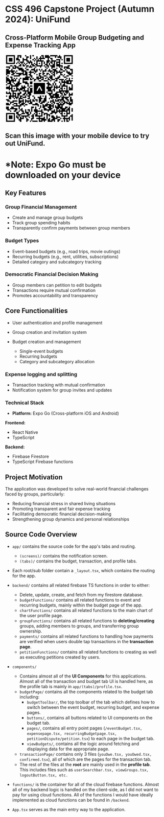 # CSS 496 Capstone Project (Autumn 2024): UniFund  
## Cross-Platform Mobile Group Budgeting and Expense Tracking App  
![](assets/usage.png)
## Scan this image with your mobile device to try out UniFund. 
# *Note: Expo Go must be downloaded on your device
## Key Features  

### Group Financial Management  

- Create and manage group budgets  
- Track group spending habits  
- Transparently confirm payments between group members  


### Budget Types  
- Event-based budgets (e.g., road trips, movie outings)  
- Recurring budgets (e.g., rent, utilities, subscriptions)  
- Detailed category and subcategory tracking  

### Democratic Financial Decision Making  
- Group members can petition to edit budgets  
- Transactions require mutual confirmation  
- Promotes accountability and transparency  



## Core Functionalities  
- User authentication and profile management  
- Group creation and invitation system  
- Budget creation and management

  - Single-event budgets  
  - Recurring budgets  
  - Category and subcategory allocation  


### Expense logging and splitting  
- Transaction tracking with mutual confirmation  
- Notification system for group invites and updates  

### Technical Stack  

- **Platform:** Expo Go (Cross-platform iOS and Android)  

**Frontend:**  
- React Native  
- TypeScript  
  
**Backend:**  
- Firebase Firestore  
- TypeScript Firebase functions

## Project Motivation
The application was developed to solve real-world financial challenges faced by groups, particularly:

- Reducing financial stress in shared living situations
- Promoting transparent and fair expense tracking
- Facilitating democratic financial decision-making
- Strengthening group dynamics and personal relationships

## Source Code Overview
- ```app/``` contains the source code for the app's tabs and routing.
  - ```(screens)/``` contains the notification screen.
  - ```(tabs)/``` contains the budget, transaction, and profile tabs.
- Each root/sub folder contain a ```_layout.tsx```, which contains the routing for the app.

- ```backend/``` contains all related firebase TS functions in order to either:
  - Delete, update, create, and  fetch from my firestore database.
  - ```budgetFunctions/``` contains all related functions to event and recurring budgets, mainly within the budget page of the app.
  - ```chartFunctions/``` contains all related functions to the main chart of the user profile page.
  - ```groupFunctions/``` contains all related functions to **deleting/creating** groups, adding members to groups, and transferring group ownership.
  - ```payments/``` contains all related functions to handling how payments are verified when users double tap transactions in the **transaction page**.
  - ```petitionFunctions/``` contains all related functions to creating as well as executing petitions created by users.
- ```components/```
  - Contains almost all of the **UI Components** for this applications. Almost all of the transaction and budget tab UI is handled here, as the profile tab is mainly in ```app/(tabs)/profile.tsx```.
  - ```budgetPage/``` contains all the components related to the budget tab including:
    - ```budgetToolbar/```, the top toolbar of the tab which defines how to switch between the event budget, recurring budget, and expense pages.
    - ```buttons/```, contains all buttons related to UI components on the budget tab.
    - ```pages/```, contains all entry point pages (```/eventBudget.tsx, expensepage.tsx, recurringBudgetpage.tsx, petitionDispute/petition.tsx```) to each page in the budget tab.
    - ```viewBudgets/```, contains all the logic around fetching and displaying data for the appropriate page.
  - ```transactionPage/``` contains only 3 files (```youOwe.tsx, youOwed.tsx, confirmed.tsx```), all of which are the pages for the transaction tab.
  - The rest of the files at the **root** are mainly used in the **profile tab**. This includes files such as ```userSearchbar.tsx, viewGroups.tsx, logoutButton.tsx, etc.```

- ```functions/``` is the container for all of the cloud firebase functions. Almost all of my backend logic is handled on the client-side, as I did not want to pay for using cloud functions. All of the functions I would have ideally implemented as cloud functions can be found in ```/backend```.
- ```App.tsx``` serves as the main entry way to the application.
